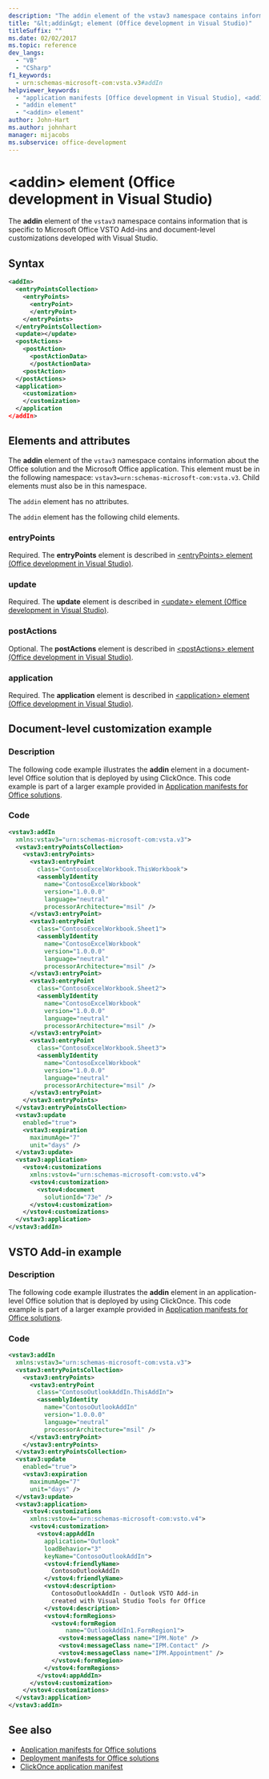 ```yaml
---
description: "The addin element of the vstav3 namespace contains information that is specific to Microsoft Office VSTO Add-ins and document-level customizations developed with Visual Studio."
title: "&lt;addin&gt; element (Office development in Visual Studio)"
titleSuffix: ""
ms.date: 02/02/2017
ms.topic: reference
dev_langs:
  - "VB"
  - "CSharp"
f1_keywords:
  - urn:schemas-microsoft-com:vsta.v3#addIn
helpviewer_keywords:
  - "application manifests [Office development in Visual Studio], <addIn> element"
  - "addin element"
  - "<addin> element"
author: John-Hart
ms.author: johnhart
manager: mijacobs
ms.subservice: office-development
---
```

# &lt;addin&gt; element (Office development in Visual Studio)

  The **addin** element of the `vstav3` namespace contains information that is specific to Microsoft Office VSTO Add-ins and document-level customizations developed with Visual Studio.

## Syntax

```xml
<addIn>
  <entryPointsCollection>
    <entryPoints>
      <entryPoint>
      </entryPoint>
    </entryPoints>
  </entryPointsCollection>
  <update></update>
  <postActions>
    <postAction>
      <postActionData>
      </postActionData>
    <postAction>
  </postActions>
  <application>
    <customization>
    </customization>
  </application
</addIn>
```

## Elements and attributes
 The **addin** element of the `vstav3` namespace contains information about the Office solution and the Microsoft Office application. This element must be in the following namespace: `vstav3=urn:schemas-microsoft-com:vsta.v3`. Child elements must also be in this namespace.

 The `addin` element has no attributes.

 The `addin` element has the following child elements.

### entryPoints
 Required. The **entryPoints** element is described in [&#60;entryPoints&#62; element &#40;Office development in Visual Studio&#41;](../vsto/entrypoints-element-office-development-in-visual-studio.md).

### update
 Required. The **update** element is described in [&#60;update&#62; element &#40;Office development in Visual Studio&#41;](../vsto/update-element-office-development-in-visual-studio.md).

### postActions
 Optional. The **postActions** element is described in [&#60;postActions&#62; element &#40;Office development in Visual Studio&#41;](../vsto/postactions-element-office-development-in-visual-studio.md).

### application
 Required. The **application** element is described in [&#60;application&#62; element &#40;Office development in Visual Studio&#41;](../vsto/application-element-office-development-in-visual-studio.md).

## Document-level customization example

### Description
 The following code example illustrates the **addin** element in a document-level Office solution that is deployed by using ClickOnce. This code example is part of a larger example provided in [Application manifests for Office solutions](../vsto/application-manifests-for-office-solutions.md).

### Code

```xml
<vstav3:addIn
  xmlns:vstav3="urn:schemas-microsoft-com:vsta.v3">
  <vstav3:entryPointsCollection>
    <vstav3:entryPoints>
      <vstav3:entryPoint
        class="ContosoExcelWorkbook.ThisWorkbook">
        <assemblyIdentity
          name="ContosoExcelWorkbook"
          version="1.0.0.0"
          language="neutral"
          processorArchitecture="msil" />
      </vstav3:entryPoint>
      <vstav3:entryPoint
        class="ContosoExcelWorkbook.Sheet1">
        <assemblyIdentity
          name="ContosoExcelWorkbook"
          version="1.0.0.0"
          language="neutral"
          processorArchitecture="msil" />
      </vstav3:entryPoint>
      <vstav3:entryPoint
        class="ContosoExcelWorkbook.Sheet2">
        <assemblyIdentity
          name="ContosoExcelWorkbook"
          version="1.0.0.0"
          language="neutral"
          processorArchitecture="msil" />
      </vstav3:entryPoint>
      <vstav3:entryPoint
        class="ContosoExcelWorkbook.Sheet3">
        <assemblyIdentity
          name="ContosoExcelWorkbook"
          version="1.0.0.0"
          language="neutral"
          processorArchitecture="msil" />
      </vstav3:entryPoint>
    </vstav3:entryPoints>
  </vstav3:entryPointsCollection>
  <vstav3:update
    enabled="true">
    <vstav3:expiration
      maximumAge="7"
      unit="days" />
  </vstav3:update>
  <vstav3:application>
    <vstov4:customizations
      xmlns:vstov4="urn:schemas-microsoft-com:vsto.v4">
      <vstov4:customization>
        <vstov4:document
          solutionId="73e" />
      </vstov4:customization>
    </vstov4:customizations>
  </vstav3:application>
</vstav3:addIn>
```

## VSTO Add-in example

### Description
 The following code example illustrates the **addin** element in an application-level Office solution that is deployed by using ClickOnce. This code example is part of a larger example provided in [Application manifests for Office solutions](../vsto/application-manifests-for-office-solutions.md).

### Code

```xml
<vstav3:addIn
  xmlns:vstav3="urn:schemas-microsoft-com:vsta.v3">
  <vstav3:entryPointsCollection>
    <vstav3:entryPoints>
      <vstav3:entryPoint
        class="ContosoOutlookAddIn.ThisAddIn">
        <assemblyIdentity
          name="ContosoOutlookAddIn"
          version="1.0.0.0"
          language="neutral"
          processorArchitecture="msil" />
      </vstav3:entryPoint>
    </vstav3:entryPoints>
  </vstav3:entryPointsCollection>
  <vstav3:update
    enabled="true">
    <vstav3:expiration
      maximumAge="7"
      unit="days" />
  </vstav3:update>
  <vstav3:application>
    <vstov4:customizations
      xmlns:vstov4="urn:schemas-microsoft-com:vsto.v4">
      <vstov4:customization>
        <vstov4:appAddIn
          application="Outlook"
          loadBehavior="3"
          keyName="ContosoOutlookAddIn">
          <vstov4:friendlyName>
            ContosoOutlookAddIn
          </vstov4:friendlyName>
          <vstov4:description>
            ContosoOutlookAddIn - Outlook VSTO Add-in
            created with Visual Studio Tools for Office
          </vstov4:description>
          <vstov4:formRegions>
            <vstov4:formRegion
                name="OutlookAddIn1.FormRegion1">
              <vstov4:messageClass name="IPM.Note" />
              <vstov4:messageClass name="IPM.Contact" />
              <vstov4:messageClass name="IPM.Appointment" />
            </vstov4:formRegion>
          </vstov4:formRegions>
        </vstov4:appAddIn>
      </vstov4:customization>
    </vstov4:customizations>
  </vstav3:application>
</vstav3:addIn>
```

## See also

- [Application manifests for Office solutions](../vsto/application-manifests-for-office-solutions.md)
- [Deployment manifests for Office solutions](../vsto/deployment-manifests-for-office-solutions.md)
- [ClickOnce application manifest](../deployment/clickonce-application-manifest.md)
